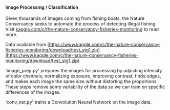 
#### Image Processing / Classification

Given thousands of images coming from fishing boats, the Nature Conservancy seeks to automate the process of detecting illegal fishing. Visit [kaggle.com/c/the-nature-conservancy-fisheries-monitoring](https://www.kaggle.com/c/the-nature-conservancy-fisheries-monitoring) to read more.


Data available from  [https://www.kaggle.com/c/the-nature-conservancy-fisheries-monitoring/download/test_stg1.zip](https://www.kaggle.com/c/the-nature-conservancy-fisheries-monitoring/download/test_stg1.zip)

'image_prep.py' prepares the images for processing by adjusting intensity of color channels, normalizing exposure, improving contrast, finds edges, and makes each image the same size without distorting the proportions. These steps remove some variability of the data so we can train on specific differences of the images.

'conv_net.py' trains a Convolution Neural Network on the image data.
